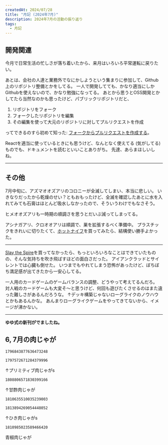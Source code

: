 ```yaml
---
createdAt: 2024/07/28
title: "月記 (2024年7月)"
description: 2024年7月の活動の振り返り
tags: 
  - 月記
---
```


## 開発関連

今月で日常生活の忙しさが落ち着いたから、来月はいろいろ平常運転に戻りたい。

あとは、会社の人達と業務外でなにかしようという集まりに参加して、Github上のリポジトリ整備とかをしてる。
一人で開発してても、かなり適当にしかGithubを使えないので、かなり勉強になってる。
あとから思うとOSS開発とかしてたら当然なのかも思ったけど、パブリックリポジトリだと、

1. リポジトリをフォーク
2. フォークしたリポジトリを編集
3. その編集を使って大元のリポジトリに対してプルリクエストを作成

ってできるのすら初めて知った: [フォークからプルリクエストを作成する](https://docs.github.com/ja/pull-requests/collaborating-with-pull-requests/proposing-changes-to-your-work-with-pull-requests/creating-a-pull-request-from-a-fork)。

Reactを適当に使っているときにも思うけど、なんとなく使えてる (気がしてる) ものでも、ドキュメントを読むといいことありがち。
先達、あらまほしいしね。

---

## その他

7月中旬に、アズマオオズアリのコロニーが全滅してしまい、本当に悲しい。
いきなりだったから乾燥のせい？ともおもったけど、全滅を確認したあとに水を入れてみても石膏はほとんど吸水しなかったので、そういうわけでもなさそう。

ヒメオオズアリも一時期の順調さを思うとだいぶ減ってしまってる。

アシナガアリ、クロオオアリは順調で、巣を拡張するべく準備中。
プラスチックをきれいに切りたくて、[ホットナイフ](https://www.hakko.com/japan/products/hakko_hotknife.html)を買ってみたら、結構使い勝手よかった。

---

[Slay the Spire](https://store.steampowered.com/app/646570/Slay_the_Spire/)を買ってなかったら、もっといろいろなことはできていたものの、そんな気持ちを吹き飛ばすほどの面白さだった。
アイアンクラッドとサイレントでは心臓も倒せた。
いつまでもやれてしまう恐怖があったけど、ぼちぼち満足感が出てきたから一安心してる。

一人用のカードゲームのゲームバランスの調整、どうやって考えてるんだろ。
対人戦のカードゲームも大変そ～と思うけど、何回も遊びたくさせるのはまた違った難しさがあるんだろうな。
↑デッキ構築じゃないローグライクのノウハウとかもあるんかな。
あんまりローグライクゲームをやってきてないから、イメージが沸かない。

---

**ゆゆ式の新刊がでましたね。**

## 6, 7月の肉じゃが

```twitter
1796843877636473248
```

```twitter
1797572671284379996
```

↑プリミティブ肉じゃがs

```twitter
1808806571830399166
```

↑甘酢肉じゃが

```twitter
1810635510035239003
```

```twitter
1813894269054448052
```

↑ひき肉じゃがs

```twitter
1810985023589466420
```

青椒肉じゃが
